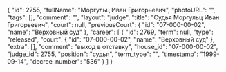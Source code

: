 {
    "id": 2755,
    "fullName": "Моргульц Иван Григорьевич",
    "photoURL": "",
    "tags": [],
    "comment": "",
    "layout": "judge",
    "title": "Судья Моргульц Иван Григорьевич",
    "court": null,
    "previousCourt": {
        "id": "07-000-00-02",
        "name": "Верховный суд"
    },
    "career": [
        {
            "id": 2769,
            "term": null,
            "type": "released",
            "court": {
                "id": "07-000-00-02",
                "name": "Верховный суд"
            },
            "extra": [],
            "comment": "выход в отставку",
            "house_id": "07-000-00-02",
            "judge_id": 2755,
            "position": "судья",
            "term_type": "",
            "timestamp": "1999-09-14",
            "decree_number": "536"
        }
    ]
}